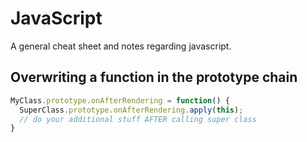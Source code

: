 # JavaScript

A general cheat sheet and notes regarding javascript.

## Overwriting a function in the prototype chain

```js
MyClass.prototype.onAfterRendering = function() {
  SuperClass.prototype.onAfterRendering.apply(this);
  // do your additional stuff AFTER calling super class
}
```